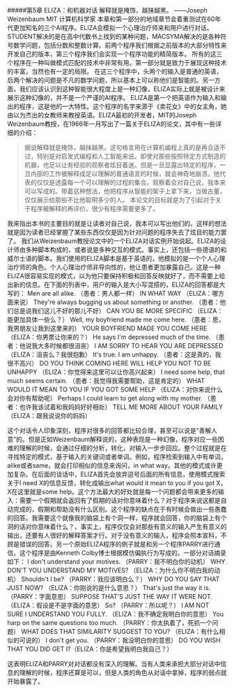 #####第5章 ELIZA：和机器对话
解释就是掩饰，越抹越黑。
——Joseph Weizenbaum
MIT 计算机科学家
本章和第一部分的地域章节会着重测试在60年代更加知名的三个AI程序。ELIZA会模拟一个心理治疗师来和用户进行对话。STUDENT解决的是在高中代数书上找到的某种问题，MACSYMA解决的是各种符号数学问题，包括分数和整数计算。前两个程序我们根据之前版本的大部分特性来开发自己的版本，第三个程序我们会实现一个程序功能的精简版本。
所有的这三个程序在一种叫做模式匹配的技术中非常有用。第一部分就是致力于展现这种技术的丰富，当然也有一定的局限。
在这三个程序中，头两个的输入是普通的英语，后两个解决的问题是不凡的数学问题，所以基本上可以称他们是智能的。另一方面，我们应该认识到这种智能很大程度上是一种幻像，ELIZA实际上就是被设计来展示这种幻像的，并不是一个严谨的AI程序。
ELIZA是第一个把英语作为输入和输出的程序，这是他的一大特性。这个程序的名字来源于《卖花女》中的女主角，她由以为杰出的女教师来教授英语。ELIZA最初的开发者，MIT的Joseph Weizenbaum教授，在1966年一月写出了一篇关于ELIZA的论文，其中有一些详细的介绍：
>据说解释就是掩饰，越抹越黑。这句格言用在计算机编程上真的是再合适不过，特别是对启发式编程和人工智能来说。即使对那些按照特定方式制造的机器，也足以让有经验的观察者炫目着迷。但是一旦显露出特定的程序，一旦内部的工作被解释成足以理解的普通语言的时候，就会神奇地崩溃。他代表的仅仅是透露每一个可以理解的过程的集合。观察着会对自己说，我本来可以写成的。带着这种想法，他把程序从智能的架子上拿下来，当做古董，仅仅展示给那些不比他聪明多少的人。
本论文的目标就是为了引起对于关于程序被解释的再评价。很少有程序需要更多了。

我来指出本书的主要目的就是让读者对自己说，我本可以写出他们的。这样的想法就是因为读者已经掌握了某些东西仅仅是因为针对问题的程序失去了炫目的能力罢了。
我们从Weizenbaum教授论文中的一个ELIZA对话实例开始说起。ELIZA的设计师由多种脚本构成的，或者说是多种交互的模式。事实上，还包括一些德语的和威尔士语的脚本。我们使用的ELIZA脚本是基于英语的，他模拟的是一个个人心理治疗师的角色。个人心理治疗师非导向性的，他让患者更加暴露自己。这是一种ELIZA很容易实现的模式，以为他只要保持积极和回答反映就好了，而不需要上给出新的信息。在下面的列表中，用户的输入是大小写混搭的，ELIZA的回答都是大写的：
Men are all alike. （患者：男人都一样）
IN WHAT WAY （ELIZA：哪方面来说）
They're always bugging us about something or another. （患者：他们总是说我们这儿不好的那儿不好）
CAN YOU BE MORE SPECIFIC （ELIZA：能更加具体一些么？）
Well, my boyfriend made me come here. （患者：恩，我男朋友让我到这里来的）
YOUR BOYFRIEND MADE YOU COME HERE （ELIZA：你男票让你来的？）
He says I'm depressed much of the time. （患者：他说我大多时候都很沮丧）
I AM SORRY TO HEAR YOU ARE DEPRESSED（ELIZA：沮丧么？我很抱歉）
It's true. I am unhappy. （患者：这是真的，我很不高兴）
DO YOU THINK COMING HERE WILL HELP YOU NOT TO BE UNHAPPY （ELIZA：你觉得来这里可以让你高兴起来）
I need some help, that much seems certain. （患者：我觉得我需要帮助，这是肯定的）
WHAT WOULD IT MEAN TO YOU IF YOU GOT SOME HELP （ELIZA：对你来说什么会对你有帮助呢）
Perhaps I could learn to get along with my mother. （患者：也许我该试着和我妈妈好好相处）
TELL ME MORE ABOUT YOUR FAMILY（ELIZA：跟我说说你的妈妈）

这个对话令人印象深刻，程序对很多的回答都比较合理，甚至可以说是“善解人意”的。但是正如Weizenbaum解释说的，这种表现是一种幻像，程序对应一些困难的理解的时候，会通过仔细的分析，转化，对输入一步步回应。整个过程就是在寻找特定的模式，基于输入的关键词或者单词。例如，程序检索到输入中有单词，alike或者same，就会打印相似的信息来询问，in what way。其他的模式或许更加复杂。在后面的谈话中，ELIZA首先会放弃逗号后面的所有信息，使用模式搜索关于I need X的信息反馈，转化成输出what would it mean to you if you got X，X在这里就是some help。这个方法最大的好处就是每一个问题都会带来更多的输入：需要一个假期就会返回有了假期的话对你意味着什么？对于程序来说这都是自动完成的，假期和帮助没有什么区别。这个程序的缺点在于有时候会做出一些愚蠢的回答。我需要这个就像我的脑袋上有个洞一样，程序就会回答，你的脑袋上有个洞的话对你意味着什么？，事实上，程序仅仅会对那些有意义的输入产生有意义的输出，还要有人很好的解释答案才行。对于没有意义的输入，程序会照本宣科，不顾是错误的回答。另一个原始ELIZA程序的例子就是和另一个程序PARRY进行通信，这个程序是由Kenneth Colby博士根据模仿偏执行为写成的。一部分对话摘录如下：
I don't understand your motives. （PARRY：我不明白你的动机）
WHY DON'T YOU UNDERSTAND MY MOTIVES? （ELIZA：为什么你不明白我的动机）
Shouldn't I be? （PARRY：我应该明白么？）
WHY DO YOU SAY THAT JUST NOW? （ELIZA：你刚说的是什么意思？）
That's just the way it is. （PARRY：字面意思）
SUPPOSE THAT'S JUST THE WAY IT WERE NOT. （ELIZA：假设是不是字面的意思）
So? （PARRY：所以呢？）
I AM NOT SURE I UNDERSTAND YOU FULLY. （ELIZA：我不确定我明白你的意思）
You harp on the same questions too much. （PARRY：你太执着了，死抓一个问题）
WHAT DOES THAT SIMILARITY SUGGEST TO YOU? （ELIZA：有什么相似的可说的）
I don't get you. （PARRY：我没明白你的意思）
DO YOU WISH THAT YOU DID GET I?（ELIZA：你是希望我明白我自己？）

这表明ELIZA和PARRY对对话都没有深入的理解。当有人类来承担大部分对话中信息的理解的时候，程序还算是可以，但是人类的角色从对话中拿掉，程序的弱点就开始暴露了。

